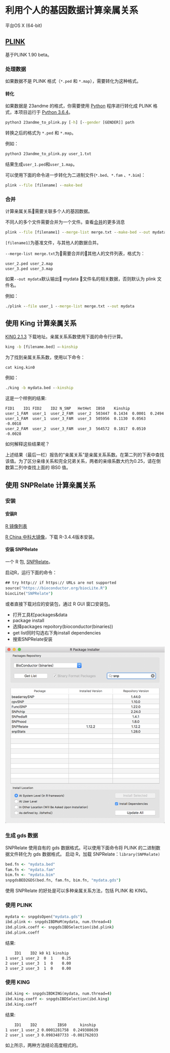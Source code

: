# 利用个人的基因数据计算亲属关系

平台OS X (64-bit)

## [PLINK](http://www.cog-genomics.org/plink/1.9/)

基于PLINK 1.90 beta。

### 处理数据

如果数据不是 PLINK 格式（`*.ped` 和 `*.map`），需要转化为这种格式。

#### 转化

如果数据是 23andme 的格式，你需要使用 [Python](http://www.jade-cheng.com/au/23andme-to-plink/23andme-to-plink.py) 程序进行转化成 PLINK 格式，本项目运行于 [Python 3.6.4](https://www.python.org/downloads/release/python-364/)。

```cmd
python3 23andme_to_plink.py [-h] [--gender [GENDER]] path

```

转换之后的格式为 `*.ped` 和 `*.map`。

例如：

```cmd
python3 23andme_to_plink.py user_1.txt
```

结果生成`user_1.ped`和`user_1.map`。

可以使用下面的命令进一步转化为二进制文件(`*.bed`、`*.fam` 、`*.bim`)：

```cmd
plink --file [filename] --make-bed
```

### 合并

计算亲属关系需要关联多个人的基因数据。

不同人的多个文件需要合并为一个文件。查看[合并](http://www.cog-genomics.org/plink/1.9/data#merge_list)的更多消息

```cmd
plink --file [filename1] --merge-list merge.txt --make-bed --out mydata
```

`[filename1]`为基准文件，与其他人的数据合并。

`--merge-list merge.txt`为需要合并的其他人的文件列表，格式为：

```
user_2.ped user_2.map
user_3.ped user_3.map
```

如果`--out mydata`默认输出 mydata 文件名的相关数据，否则默认为 plink 文件名。

例如：

```cmd
./plink --file user_1 --merge-list merge.txt --out mydata
```

## 使用 King 计算亲属关系


[KING 2.1.3](http://people.virginia.edu/~wc9c/KING/Download.htm) 下载地址。亲属关系系数使用下面的命令行计算。

 ```cmd
king -b [filename.bed] –-kinship
```

为了找到亲属关系系数，使用以下命令：

```cmd
cat king.kin0
```

例如：

```cmd
./king -b mydata.bed --kinship
```

这是一个样例的结果:

    FID1	ID1	FID2	ID2	N_SNP	HetHet	IBS0	Kinship
    user_1_FAM	user_1	user_2_FAM	user_2	503447	0.1434	0.0001	0.2494
    user_1_FAM	user_1	user_3_FAM	user_3	505956	0.1130	0.0563	-0.0018
    user_2_FAM	user_2	user_3_FAM	user_3	564572	0.1017	0.0510	-0.0028

如何解释这些结果呢？

上述结果（最后一栏）报告的“亲属关系”是亲属关系系数。在第二列的下表中查找该值。为了区分亲缘关系和完全兄弟关系，两者的亲缘系数大约为0.25，请在倒数第二列中查找上面的 IBS0 值。

## 使用 SNPRelate 计算亲属关系

### 安装

#### 安装R

[R 镜像列表](https://cran.r-project.org/mirrors.html)

[R China 中科大镜像](https://mirrors.ustc.edu.cn/CRAN/)，下载 R-3.4.4版本安装。

#### 安装 SNPRelate

一个 R 包, [SNPRelate](https://bioconductor.org/packages/release/bioc/html/SNPRelate.html)。

启动R，运行下面的命令：

```cmd
## try http:// if https:// URLs are not supported
source("https://bioconductor.org/biocLite.R")
biocLite("SNPRelate")
```

或者直接下载对应的安装包，通过 R GUI 窗口安装包。

+ 打开工具栏packages&data
+ package install
+ 选择packages repoitory(bioconductor(binaries))
+ get list同时勾选右下角install dependencies
+ 搜索SNPRelate安装

![install](/pictrue/Snipaste_2018-03-24_16-41-10.png)

### 生成 gds 数据

SNPRelate 使用自有的 gds 数据格式。可以使用下面命令将 PLINK 的二进制数据文件转化为 gds 数据格式。
启动 R，加载 SNPRelate：`library(SNPRelate)`

```cmd
bed.fn <- "mydata.bed"
fam.fn <- "mydata.fam"
bim.fn <- "mydata.bim"
snpgdsBED2GDS(bed.fn, fam.fn, bim.fn, "mydata.gds")
```

使用 SNPRelate 的好处是可以多种亲属关系方法，包括 PLINK 和 KING。

### 使用 PLINK

```cmd
mydata <- snpgdsOpen("mydata.gds")
ibd.plink <- snpgdsIBDMoM(mydata, num.thread=4)
ibd.plink.coeff <- snpgdsIBDSelection(ibd.plink)
ibd.plink.coeff
```

结果:

        ID1    ID2 k0 k1 kinship
    1 user_1 user_2  0  1    0.25
    2 user_1 user_3  1  0    0.00
    3 user_2 user_3  1  0    0.00

### 使用 KING

```cmd
ibd.king <- snpgdsIBDKING(mydata, num.thread=4)
ibd.king.coeff <- snpgdsIBDSelection(ibd.king)
ibd.king.coeff
```

结果:

        ID1    ID2         IBS0      kinship
    1 user_1 user_2 0.0001281758  0.249388639
    2 user_1 user_3 0.0983487733 -0.001762033

如上所示，两种方法结论高度相式的。

